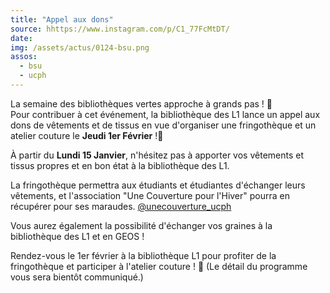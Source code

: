```yaml
---
title: "Appel aux dons"
source: hhttps://www.instagram.com/p/C1_77FcMtDT/
date:
img: /assets/actus/0124-bsu.png
assos:
  - bsu
  - ucph
---
```


La semaine des bibliothèques vertes approche à grands pas ! 🌿  
Pour contribuer à cet événement, la bibliothèque des L1 lance un appel aux dons de vêtements et de tissus en vue d'organiser une fringothèque et un atelier couture le __Jeudi 1er Février__ !📌

À partir du __Lundi 15 Janvier__, n'hésitez pas à apporter vos vêtements et tissus propres et en bon état à la bibliothèque des L1.

La fringothèque permettra aux étudiants et étudiantes d'échanger leurs vêtements, et l'association "Une Couverture pour l'Hiver" pourra en récupérer pour ses maraudes. [@unecouverture_ucph](https://www.instagram.com/unecouverture_ucph/)

Vous aurez également la possibilité d'échanger vos graines à la bibliothèque des L1 et en GEOS !

Rendez-vous le 1er février à la bibliothèque L1 pour profiter de la fringothèque et participer à l'atelier couture ! 🧵 (Le détail du programme vous sera bientôt communiqué.)